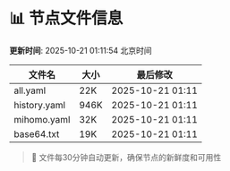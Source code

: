 # 📊 节点文件信息

**更新时间**: 2025-10-21 01:11:54 北京时间

| 文件名 | 大小 | 最后修改 |
|--------|------|----------|
| all.yaml | 22K | 2025-10-21 01:11 |
| history.yaml | 946K | 2025-10-21 01:11 |
| mihomo.yaml | 32K | 2025-10-21 01:11 |
| base64.txt | 19K | 2025-10-21 01:11 |

> 🔄 文件每30分钟自动更新，确保节点的新鲜度和可用性

